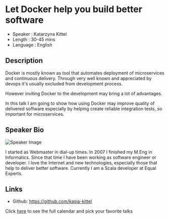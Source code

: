 Let Docker help you build better software
========================

* Speaker   : Katarzyna Kittel
* Length    : 30-45 mins
* Language  : English

Description
-----------

Docker is mostly known as tool that automates deployment of microservices and continuous delivery. Through very well known and appreciated by devops it's usually excluded from development process.

However inviting Docker to the development may bring a lot of advantages.

In this talk I am going to show how using Docker may improve quality of delivered software especially by helping create reliable integration tests, so important for microservices.

Speaker Bio
-----------

![Speaker Image](https://avatars0.githubusercontent.com/u/11980812?v=3&s=400)

I started as Webmaster in dial-up times.  In 2007 I finished my M.Eng in Informatics. Since that time I have been working as software engineer or developer. I love the Internet and new technologies, especially those that help to deliver better software. Currently I am a Scala developer at Equal Experts.

Links
-----

* Github: https://github.com/kasia-kittel

Click [here][1] to see the full calendar and pick your favorite talks

[1]: https://pixels.camp/schedule/
